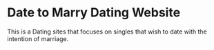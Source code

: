 # Date to Marry Dating Website
This is a Dating sites that focuses on singles that wish to date with the intention of marriage.
